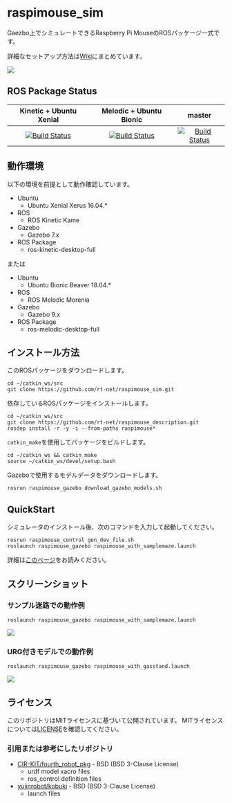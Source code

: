 # raspimouse_sim 

Gaezbo上でシミュレートできるRaspberry Pi MouseのROSパッケージ一式です。

詳細なセットアップ方法は[Wiki](https://github.com/rt-net/raspimouse_sim/wiki)にまとめています。

![](./docs/images/raspimouse_samplemaze.png)

## ROS Package Status

|Kinetic + Ubuntu Xenial|Melodic + Ubuntu Bionic|master|
|:---:|:---:|:---:|
|[![Build Status](https://travis-ci.org/rt-net/raspimouse_sim.svg?branch=kinetic-devel)](https://travis-ci.org/rt-net/raspimouse_sim)|[![Build Status](https://travis-ci.org/rt-net/raspimouse_sim.svg?branch=melodic-devel)](https://travis-ci.org/rt-net/raspimouse_sim)|[![Build Status](https://travis-ci.org/rt-net/raspimouse_sim.svg?branch=master)](https://travis-ci.org/rt-net/raspimouse_sim)|


## 動作環境

以下の環境を前提として動作確認しています。


* Ubuntu
  * Ubuntu Xenial Xerus 16.04.*
* ROS
  * ROS Kinetic Kame
* Gazebo
  * Gazebo 7.x
* ROS Package
  * ros-kinetic-desktop-full

または

* Ubuntu
  * Ubuntu Bionic Beaver 18.04.*
* ROS
  * ROS Melodic Morenia
* Gazebo
  * Gazebo 9.x
* ROS Package
  * ros-melodic-desktop-full

## インストール方法

このROSパッケージをダウンロードします。

```
cd ~/catkin_ws/src
git clone https://github.com/rt-net/raspimouse_sim.git
```

依存しているROSパッケージをインストールします。

```
cd ~/catkin_ws/src
git clone https://github.com/rt-net/raspimouse_description.git
rosdep install -r -y -i --from-paths raspimouse*
```

`catkin_make`を使用してパッケージをビルドします。

```
cd ~/catkin_ws && catkin_make
source ~/catkin_ws/devel/setup.bash
```

Gazeboで使用するモデルデータをダウンロードします。

```
rosrun raspimouse_gazebo download_gazebo_models.sh
```

## QuickStart

シミュレータのインストール後、次のコマンドを入力して起動してください。

```
rosrun raspimouse_control gen_dev_file.sh
roslaunch raspimouse_gazebo raspimouse_with_samplemaze.launch
```

詳細は[このページ](https://github.com/rt-net/raspimouse_sim/wiki/quickstart)をお読みください。

## スクリーンショット

### サンプル迷路での動作例

```
roslaunch raspimouse_gazebo raspimouse_with_samplemaze.launch
```

![](./docs/images/raspimouse_samplemaze.png)

### URG付きモデルでの動作例

```
roslaunch raspimouse_gazebo raspimouse_with_gasstand.launch
```

![](./docs/images/raspimouse_urg.png)

## ライセンス

このリポジトリはMITライセンスに基づいて公開されています。
MITライセンスについては[LICENSE]( ./LICENSE )を確認してください。

### 引用または参考にしたリポジトリ

* [CIR-KIT/fourth_robot_pkg]( https://github.com/CIR-KIT/fourth_robot_pkg ) - BSD (BSD 3-Clause License)
  * urdf model xacro files
  * ros_control definition files
* [yujinrobot/kobuki]( https://github.com/yujinrobot/kobuki ) - BSD (BSD 3-Clause License)
  * launch files
